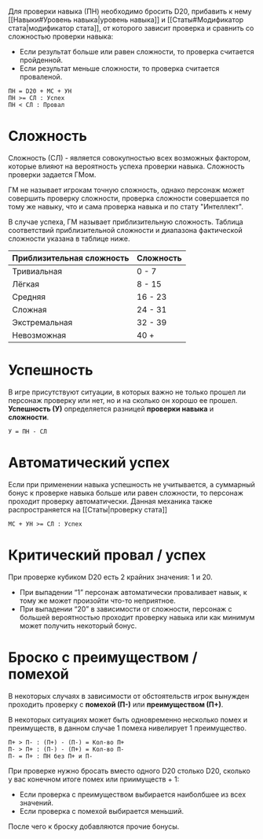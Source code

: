 Для проверки навыка (ПН)  необходимо бросить D20, прибавить к нему [[Навыки#Уровень навыка|уровень навыка]] и [[Статы#Модификатор стата|модификатор стата]], от которого зависит проверка и сравнить со сложностью проверки навыка: 
- Если результат больше или равен сложности, то проверка считается пройденной. 
- Если результат меньше сложности, то проверка считается проваленой.

``` Проверка навыка
ПН = D20 + МС + УН
ПН >= СЛ : Успех
ПН < СЛ : Провал
```


# Сложность

Сложность (СЛ) - является совокупностью всех возможных фактором, которые влияют на вероятность успеха проверки навыка. Сложность проверки задается ГМом.

ГМ не называет игрокам точную сложность, однако персонаж может совершить проверку сложности, проверка сложности совершается по тому же навыку, что и сама проверка навыка и по стату "Интеллект".

В случае успеха, ГМ называет приблизительную сложность. Таблица соответствий приблизительной сложности и диапазона фактической сложности указана в таблице ниже.

| **Приблизительная сложность** | **Сложность** |
| ---- | ---- |
| Тривиальная | 0  -  7 |
| Лёгкая | 8  -  15 |
| Средняя | 16 - 23 |
| Сложная | 24 - 31 |
| Экстремальная | 32 - 39 |
| Невозможная | 40 + |


# Успешность

В игре присутствуют ситуации, в которых важно не только прошел ли персонаж проверку или нет, но и на сколько он хорошо ее прошел. **Успешность (У)** определяется разницей **проверки навыка** и **сложности**.

```
У = ПН - СЛ
```



# Автоматический успех

Если при применении навыка успешность не учитывается, а суммарный бонус к проверке навыка больше или равен сложности, то персонаж проходит проверку автоматически. Данная механика также распространяется на [[Статы|проверку стата]]

```
МС + УН >= СЛ : Успех
```



# Критический провал / успех

При проверке кубиком D20 есть 2 крайних значения: 1 и 20. 
- При выпадении “1” персонаж автоматически проваливает навык, к тому же может произойти что-то неприятное. 
- При выпадении “20” в зависимости от сложности, персонаж c большей вероятностью проходит проверку навыка или как минимум может получить некоторый бонус.



# Броско с преимуществом / помехой

В некоторых случаях в зависимости от обстоятельств игрок вынужден проходить проверку с **помехой (П-)** или **преимуществом (П+)**. 

В некоторых ситуациях может быть одновременно несколько помех и преимуществ, в данном случае 1 помеха нивелирует 1 преимущество. 

```
П+ > П- : (П+) - (П-) = Кол-во П+
П- > П+ : (П-) - (П+) = Кол-во П-
П- = П+ : ПН без П+ и П-
```

При проверке нужно бросать вместо одного D20 столько D20, сколько у вас конечном итоге помех или приимуществ + 1:
- Если проверка с преимуществом выбирается наиболбшее из всех значений.
- Если проверка с помехой выбирается меньший.

После чего к броску добавляются прочие бонусы.